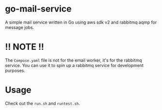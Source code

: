 # go-mail-service
A simple mail service written in Go using aws sdk v2 and rabbitmq aqmp for 
message jobs.

# !! NOTE !!
The `Compose.yaml` file is not for the email worker, it's for the 
rabbitmq service. You can use it to spin up a rabbitmq service for 
development purposes.

# Usage
Check out the `run.sh` and `runtest.sh`.
